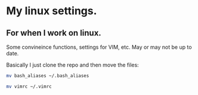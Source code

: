 # My linux settings. 
## For when I work on linux.

Some convineince functions, settings for VIM, etc. May or may not be up to date. 

Basically I just clone the repo and then move the files:

```bash
mv bash_aliases ~/.bash_aliases
```

```bash
mv vimrc ~/.vimrc
```
